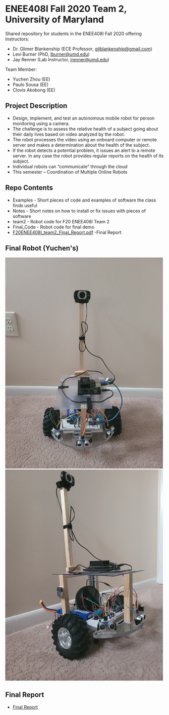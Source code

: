 # ENEE408I Fall 2020 Team 2, University of Maryland
Shared repository for students in the ENEE408I Fall 2020 offering<br />
Instructors:
* Dr. Glimer Blankenship (ECE Professor, gilblankenship@gmail.com)
* Levi Burner (PhD, lburner@umd.edu)
* Jay Renner (Lab Instructor, jrenner@umd.edu)

Team Member:
* Yuchen Zhou (EE)
* Paulo Sousa (EE)
* Clovis Akobong (EE)

## Project Description
* Design, implement, and test an autonomous mobile robot for person
monitoring using a camera.
* The challenge is to assess the relative health of a subject going about their
daily lives based on video analyzed by the robot.
* The robot processes the video using an onboard computer or remote server
and makes a determination about the health of the subject.
* If the robot detects a potential problem, it issues an alert to a remote server.
In any case the robot provides regular reports on the health of its subject.
* Individual robots can “communicate” through the cloud
* This semester – Coordination of Multiple Online Robots 

## Repo Contents

* Examples - Short pieces of code and examples of software the class finds useful
* Notes - Short notes on how to install or fix issues with pieces of software
* team2 - Robot code for F20 ENEE408I Team 2
* Final_Code - Robot code for final demo
* [F20ENEE408I_team2_Final_Report.pdf](https://github.com/yuchenzhou8/ENEE408I_Fall_2020/blob/t2/F20ENEE408I_team2_Final_Report.pdf) -Final Report

## Final Robot (Yuchen's)
<img src= "https://github.com/yuchenzhou8/ENEE408I_Fall_2020/blob/t2/Robot_img/Robot_1.jpg" width = '500'><br /> 
<img src= "https://github.com/yuchenzhou8/ENEE408I_Fall_2020/blob/t2/Robot_img/Robot_2.jpg" width = '500'><br /> 

## Final Report
* [Final Report](https://github.com/yuchenzhou8/ENEE408I_Fall_2020/blob/t2/F20ENEE408I_team2_Final_Report.pdf)
